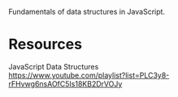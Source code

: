 Fundamentals of data structures in JavaScript.

# Resources

JavaScript Data Structures  
https://www.youtube.com/playlist?list=PLC3y8-rFHvwg6nsAOfC5Is18KB2DrVOJy
